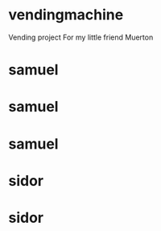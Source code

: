 # vendingmachine
Vending project
For my little friend Muerton 
# samuel
# samuel
# samuel
# sidor
# sidor
